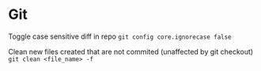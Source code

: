 # Git
Toggle case sensitive diff in repo 
```git config core.ignorecase false```

Clean new files created that are not commited (unaffected by git checkout)
```git clean <file_name> -f```
